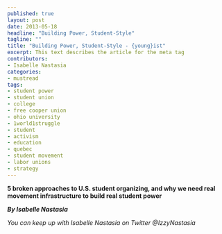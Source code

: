 ```yaml
---
published: true
layout: post
date: 2013-05-18
headline: "Building Power, Student-Style"
tagline: ""
title: "Building Power, Student-Style - {young}ist"
excerpt: This text describes the article for the meta tag
contributors: 
- Isabelle Nastasia
categories:
- mustread
tags:
- student power
- student union
- college
- free cooper union
- ohio university
- 1world1struggle
- student
- activism
- education
- quebec
- student movement
- labor unions
- strategy
---
```

<p><strong>5 broken approaches to U.S. student organizing, and why we need real movement infrastructure to build real student power</strong></p>
<p><em><strong>By Isabelle Nastasia</strong></em></p>

<script src="//storify.com/IzzyNastasia/uw-and-unc-sit-ins-and-the-state-of-student-power.js?header=false&amp;border=false" type="text/javascript"></script><p><em>You can keep up with Isabelle Nastasia on Twitter @IzzyNastasia</em></p>
